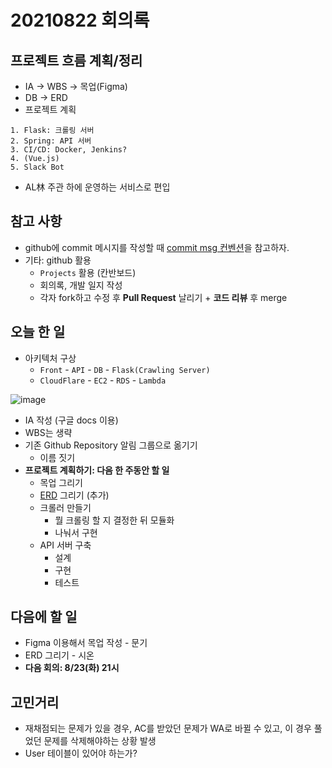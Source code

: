 # 20210822 회의록



## 프로젝트 흐름 계획/정리

- IA → WBS → 목업(Figma)
- DB → ERD
- 프로젝트 계획
```
1. Flask: 크롤링 서버
2. Spring: API 서버
3. CI/CD: Docker, Jenkins?
4. (Vue.js)
5. Slack Bot
```
- AL林 주관 하에 운영하는 서비스로 편입

## 참고 사항

- github에 commit 메시지를 작성할 때 [commit msg 컨벤션](https://www.conventionalcommits.org/en/v1.0.0/)을 참고하자.
- 기타: github 활용
  - `Projects` 활용 (칸반보드)
  - 회의록, 개발 일지 작성
  - 각자 fork하고 수정 후 **Pull Request** 날리기 + **코드 리뷰** 후 merge

## 오늘 한 일

- 아키텍처 구상
  - `Front` - `API` - `DB` - `Flask(Crawling Server)`
  - `CloudFlare` - `EC2` - `RDS` - `Lambda`

![image](https://user-images.githubusercontent.com/44166353/130364436-d05dbb3a-e3a1-4f7d-8cfe-1ed2788fc734.png)

- IA 작성 (구글 docs 이용)
- WBS는 생략
- 기존 Github Repository 알림 그룹으로 옮기기
  - 이름 짓기
- **프로젝트 계획하기: 다음 한 주동안 할 일**
  - 목업 그리기
  - [ERD](https://dbdiagram.io/d/612115616dc2bb6073b52adb) 그리기 (추가)
  - 크롤러 만들기
    - 뭘 크롤링 할 지 결정한 뒤 모듈화
    - 나눠서 구현
  - API 서버 구축
    - 설계
    - 구현
    - 테스트

## 다음에 할 일

- Figma 이용해서 목업 작성 - 문기
- ERD 그리기 - 시온
- **다음 회의: 8/23(화) 21시**

## 고민거리

- 재채점되는 문제가 있을 경우, AC를 받았던 문제가 WA로 바뀔 수 있고, 이 경우 풀었던 문제를 삭제해야하는 상황 발생
- User 테이블이 있어야 하는가?
